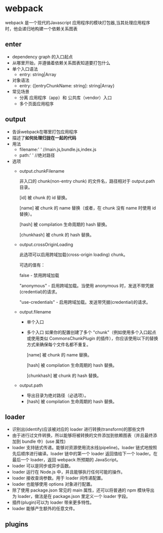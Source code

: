 # webpack
webpack 是一个现代的Javascript 应用程序的模块打包器,当其处理应用程序时，他会递归地构建一个依赖关系图表
## enter
- dependency graph 的入口起点
- 从哪里开始，并遵循着依赖关系图表知道要打包什么
- 单个入口语法
  - entry: string|Array<string>
- 对象语法
  - entry: {[entryChunkName: string]: string|Array<string>}
- 常见场景
  - 分离 应用程序（app）和 公共库（vendor）入口
  - 多个页面应用程序
## output
- 告诉webpack在哪里打包应用程序
- 描述了**如何处理归拢在一起的代码**
- 用法
  - filename:' ' //main.js,bundle.js,index.js
  - path:' '     //绝对路径
- 选项
  - output.chunkFilename
  
    非入口的 chunk(non-entry chunk) 的文件名，路径相对于 output.path 目录。
    
    [id] 被 chunk 的 id 替换。
    
    [name] 被 chunk 的 name 替换（或者，在 chunk 没有 name 时使用 id 替换）。
    
    [hash] 被 compilation 生命周期的 hash 替换。
    
    [chunkhash] 被 chunk 的 hash 替换。
    
  -  output.crossOriginLoading
  
      此选项可以启用跨域加载(cross-origin loading) chunk。

      可选的值有：

      false - 禁用跨域加载

      "anonymous" - 启用跨域加载。当使用 anonymous 时，发送不带凭据(credential)的请求。

      "use-credentials" - 启用跨域加载。发送带凭据(credential)的请求。
   - output.filename
   
      - 单个入口
      - 多个入口
        如果你的配置创建了多个 "chunk"（例如使用多个入口起点或使用类似 CommonsChunkPlugin 的插件），你应该使用以下的替换方式来确保每个文件名都不重复。

        [name] 被 chunk 的 name 替换。

        [hash] 被 compilation 生命周期的 hash 替换。

        [chunkhash] 被 chunk 的 hash 替换。
    - output.path
      - 导出目录为绝对路径（必选项）。
      - [hash] 被 compilation 生命周期的 hash 替换。
      
## loader
- 识别出(identify)应该被对应的 loader 进行转换(transform)的那些文件
- 由于进行过文件转换，所以能够将被转换的文件添加到依赖图表（并且最终添加到 bundle 中）(use 属性)
- loader 支持链式传递。能够对资源使用流水线(pipeline)。loader 链式地按照先后顺序进行编译。loader 链中的第一个 loader 返回值给下一个 loader。在最后一个 loader，返回 webpack 所预期的 JavaScript。
- loader 可以是同步或异步函数。
- loader 运行在 Node.js 中，并且能够执行任何可能的操作。
- loader 接收查询参数。用于 loader 间传递配置。
- loader 也能够使用 options 对象进行配置。
- 除了使用 package.json 常见的 main 属性，还可以将普通的 npm 模块导出为 loader，做法是在 package.json 里定义一个 loader 字段。
- 插件(plugin)可以为 loader 带来更多特性。
- loader 能够产生额外的任意文件。
## plugins
